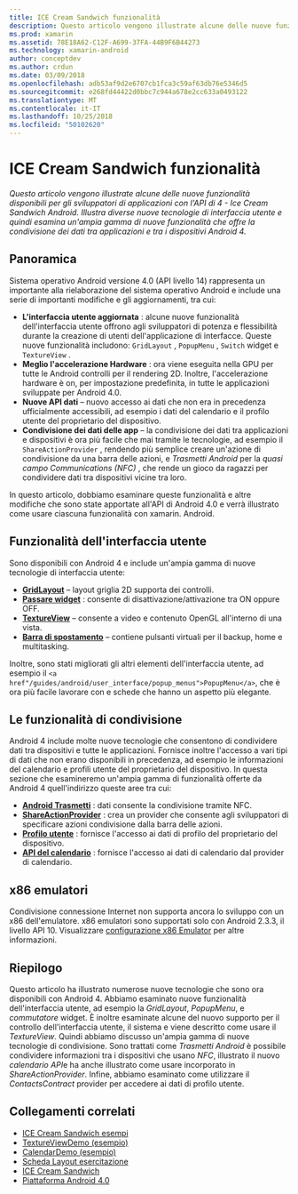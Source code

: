 ```yaml
---
title: ICE Cream Sandwich funzionalità
description: Questo articolo vengono illustrate alcune delle nuove funzionalità disponibili per gli sviluppatori di applicazioni con l'API di 4 - Ice Cream Sandwich Android. Illustra diverse nuove tecnologie di interfaccia utente e quindi esamina un'ampia gamma di nuove funzionalità che offre la condivisione dei dati tra applicazioni e tra i dispositivi Android 4.
ms.prod: xamarin
ms.assetid: 78E18A62-C12F-A699-37FA-44B9F6B44273
ms.technology: xamarin-android
author: conceptdev
ms.author: crdun
ms.date: 03/09/2018
ms.openlocfilehash: adb53af9d2e6707cb1fca3c59af63db76e5346d5
ms.sourcegitcommit: e268fd44422d0bbc7c944a678e2cc633a0493122
ms.translationtype: MT
ms.contentlocale: it-IT
ms.lasthandoff: 10/25/2018
ms.locfileid: "50102620"
---
```

# <a name="ice-cream-sandwich-features"></a>ICE Cream Sandwich funzionalità

_Questo articolo vengono illustrate alcune delle nuove funzionalità disponibili per gli sviluppatori di applicazioni con l'API di 4 - Ice Cream Sandwich Android. Illustra diverse nuove tecnologie di interfaccia utente e quindi esamina un'ampia gamma di nuove funzionalità che offre la condivisione dei dati tra applicazioni e tra i dispositivi Android 4._

## <a name="overview"></a>Panoramica

Sistema operativo Android versione 4.0 (API livello 14) rappresenta un importante alla rielaborazione del sistema operativo Android e include una serie di importanti modifiche e gli aggiornamenti, tra cui:

-   **L'interfaccia utente aggiornata** : alcune nuove funzionalità dell'interfaccia utente offrono agli sviluppatori di potenza e flessibilità durante la creazione di utenti dell'applicazione di interfacce. Queste nuove funzionalità includono: `GridLayout` , `PopupMenu` , `Switch` widget e `TextureView` . 
-   **Meglio l'accelerazione Hardware** : ora viene eseguita nella GPU per tutte le Android controlli per il rendering 2D. Inoltre, l'accelerazione hardware è on, per impostazione predefinita, in tutte le applicazioni sviluppate per Android 4.0. 
-   **Nuove API dati** – nuovo accesso ai dati che non era in precedenza ufficialmente accessibili, ad esempio i dati del calendario e il profilo utente del proprietario del dispositivo. 
-   **Condivisione dei dati delle app** – la condivisione dei dati tra applicazioni e dispositivi è ora più facile che mai tramite le tecnologie, ad esempio il `ShareActionProvider` , rendendo più semplice creare un'azione di condivisione da una barra delle azioni, e *Trasmetti Android* per la *quasi campo Communications (NFC)* , che rende un gioco da ragazzi per condividere dati tra dispositivi vicine tra loro. 


In questo articolo, dobbiamo esaminare queste funzionalità e altre modifiche che sono state apportate all'API di Android 4.0 e verrà illustrato come usare ciascuna funzionalità con xamarin. Android.

## <a name="user-interface-features"></a>Funzionalità dell'interfaccia utente

Sono disponibili con Android 4 e include un'ampia gamma di nuove tecnologie di interfaccia utente:

-   **[GridLayout](~/android/user-interface/layouts/grid-layout.md)**  – layout griglia 2D supporta dei controlli. 
-   **[Passare widget](~/android/user-interface/controls/switch.md)**  : consente di disattivazione/attivazione tra ON oppure OFF. 
-   **[TextureView](~/android/user-interface/controls/texture-view.md)**  – consente a video e contenuto OpenGL all'interno di una vista. 
-   **[Barra di spostamento](~/android/user-interface/controls/navigation-bar.md)**  – contiene pulsanti virtuali per il backup, home e multitasking. 


Inoltre, sono stati migliorati gli altri elementi dell'interfaccia utente, ad esempio il `<a href"/guides/android/user_interface/popup_menus">PopupMenu</a>`, che è ora più facile lavorare con e schede che hanno un aspetto più elegante.

## <a name="sharing-features"></a>Le funzionalità di condivisione

Android 4 include molte nuove tecnologie che consentono di condividere dati tra dispositivi e tutte le applicazioni. Fornisce inoltre l'accesso a vari tipi di dati che non erano disponibili in precedenza, ad esempio le informazioni del calendario e profili utente del proprietario del dispositivo. In questa sezione che esamineremo un'ampia gamma di funzionalità offerte da Android 4 quell'indirizzo queste aree tra cui:

-  **[Android Trasmetti](~/android/platform/android-beam.md)**  : dati consente la condivisione tramite NFC.
-   **[ShareActionProvider](~/android/user-interface/controls/action-bar.md)**  : crea un provider che consente agli sviluppatori di specificare azioni condivisione dalla barra delle azioni. 
-   **[Profilo utente](~/android/user-interface/user-profile.md)**  : fornisce l'accesso ai dati di profilo del proprietario del dispositivo. 
-   **[API del calendario](~/android/user-interface/controls/calendar.md)**  : fornisce l'accesso ai dati di calendario dal provider di calendario. 

## <a name="x86-emulators"></a>x86 emulatori

Condivisione connessione Internet non supporta ancora lo sviluppo con un x86 dell'emulatore. x86 emulatori sono supportati solo con Android 2.3.3, il livello API 10. Visualizzare [configurazione x86 Emulator](~/android/get-started/installation/android-emulator/index.md) per altre informazioni.

## <a name="summary"></a>Riepilogo

Questo articolo ha illustrato numerose nuove tecnologie che sono ora disponibili con Android 4. Abbiamo esaminato nuove funzionalità dell'interfaccia utente, ad esempio la *GridLayout*, *PopupMenu*, e *commutatore* widget. È inoltre esaminate alcune del nuovo supporto per il controllo dell'interfaccia utente, il sistema e viene descritto come usare il *TextureView*. Quindi abbiamo discusso un'ampia gamma di nuove tecnologie di condivisione. Sono trattati come *Trasmetti Android* è possibile condividere informazioni tra i dispositivi che usano *NFC*, illustrato il nuovo *calendario API*e ha anche illustrato come usare incorporato in  *ShareActionProvider*.
Infine, abbiamo esaminato come utilizzare il *ContactsContract* provider per accedere ai dati di profilo utente.



## <a name="related-links"></a>Collegamenti correlati

- [ICE Cream Sandwich esempi](https://developer.xamarin.com/samples/monodroid/PlatformFeatures/ICS_Samples/)
- [TextureViewDemo (esempio)](https://developer.xamarin.com/samples/monodroid/TextureViewDemo/)
- [CalendarDemo (esempio)](https://developer.xamarin.com/samples/monodroid/CalendarDemo/)
- [Scheda Layout esercitazione](~/android/user-interface/layouts/tab-layout/index.md)
- [ICE Cream Sandwich](http://developer.android.com/about/versions/android-4.0-highlights.html)
- [Piattaforma Android 4.0](http://developer.android.com/about/versions/android-4.0.html)

